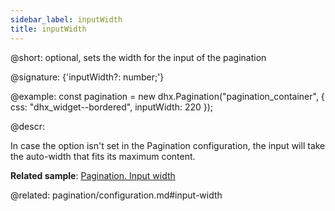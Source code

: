 ```yaml
---
sidebar_label: inputWidth
title: inputWidth
---          
```


@short: optional, sets the width for the input of the pagination

@signature: {'inputWidth?: number;'}

@example: 
const pagination = new dhx.Pagination("pagination_container", {
    css: "dhx_widget--bordered",
    inputWidth: 220 
});



@descr:
 
In case the option isn't set in the Pagination configuration, the input will take the auto-width that fits its maximum content.


**Related sample**: [Pagination. Input width](https://snippet.dhtmlx.com/1fttbjh9)

@related: pagination/configuration.md#input-width 
